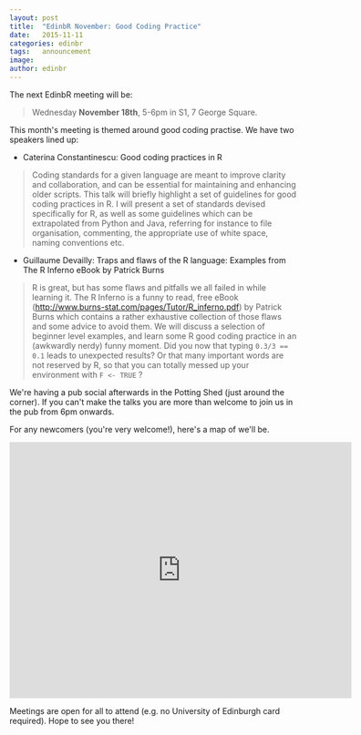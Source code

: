 ```yaml
---
layout: post
title:  "EdinbR November: Good Coding Practice"
date:   2015-11-11
categories: edinbr
tags:   announcement
image:
author: edinbr
---
```


The next EdinbR meeting will be:

> Wednesday **November 18th**, 5-6pm in S1, 7 George Square.

This month's meeting is themed around good coding practise. We have two speakers lined up:

* Caterina Constantinescu: Good coding practices in R

> Coding standards for a given language are meant to improve clarity and collaboration, and can be essential for maintaining and enhancing older scripts. This talk will briefly highlight a set of guidelines for good coding practices in R. I will present a set of standards devised specifically for R, as well as some guidelines which can be extrapolated from Python and Java, referring for instance to file organisation, commenting, the appropriate use of white space, naming conventions etc. 

* Guillaume Devailly: Traps and flaws of the R language: Examples from The R Inferno eBook by Patrick Burns

> R is great, but has some flaws and pitfalls we all failed in while learning it. The R Inferno is a funny to read, free eBook (http://www.burns-stat.com/pages/Tutor/R_inferno.pdf) by Patrick Burns which contains a rather exhaustive collection of those flaws and some advice to avoid them. We will discuss a selection of beginner level examples, and learn some R good coding practice in an (awkwardly nerdy) funny moment. Did you now that typing `0.3/3 == 0.1` leads to unexpected results? Or that many important words are not reserved by R, so that you can totally messed up your environment with `F <- TRUE` ?

We're having a pub social afterwards in the Potting Shed (just around the corner). If you can't make the talks you are more than welcome to join us in the pub from 6pm onwards. 

For any newcomers (you're very welcome!), here's a map of we'll be.

<iframe src="https://www.google.com/maps/embed?pb=!1m18!1m12!1m3!1d2234.2857959093512!2d-3.1896144261229358!3d55.944418290254944!2m3!1f0!2f0!3f0!3m2!1i1024!2i768!4f13.1!3m3!1m2!1s0x4887c7837b340937%3A0xaf82184629da8aed!2s7+George+Square%2C+Edinburgh+EH8!5e0!3m2!1sen!2suk!4v1447278868342" width="600" height="450" frameborder="0" style="border:0" allowfullscreen></iframe>

Meetings are open for all to attend (e.g. no University of Edinburgh card required). Hope to see you there!
